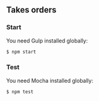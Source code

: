 Takes orders
------------


### Start

You need Gulp installed globally:

```sh
$ npm start
```


### Test

You need Mocha installed globally:

```sh
$ npm test
```
